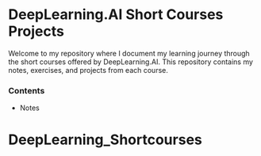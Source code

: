 # DeepLearning.AI Short Courses Projects

Welcome to my repository where I document my learning journey through the short courses offered by DeepLearning.AI. This repository contains my notes, exercises, and projects from each course.

### Contents
- Notes
# DeepLearning_Shortcourses
